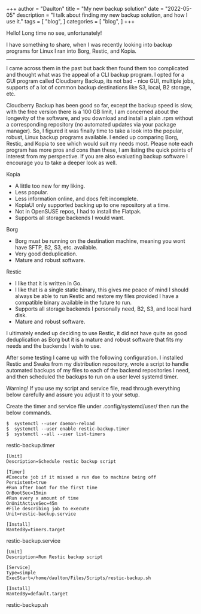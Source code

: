 +++
author = "Daulton"
title = "My new backup solution"
date = "2022-05-05"
description = "I talk about finding my new backup solution, and how I use it."
tags = [
    "blog",
]
categories = [
    "blog",
]
+++

Hello! Long time no see, unfortunately! 

I have something to share, when I was recently looking into backup programs for Linux I ran into Borg, Restic, and Kopia.

<!--more-->

----------

I came across them in the past but back then found them too complicated and thought what was the appeal of a CLI backup program. I opted for a GUI program called Cloudberry Backup, its not bad - nice GUI, multiple jobs, supports of a lot of common backup destinations like S3, local, B2 storage, etc.

Cloudberry Backup has been good so far, except the backup speed is slow, with the free version there is a 100 GB limit, I am concerned about the longevity of the software, and you download and install a plain .rpm without a corresponding repository (no automated updates via your package manager). So, I figured it was finally time to take a look into the popular, robust, Linux backup programs available. I ended up comparing Borg, Restic, and Kopia to see which would suit my needs most. Please note each program has more pros and cons than these, I am listing the quick points of interest from my perspective. If you are also evaluating backup software I encourage you to take a deeper look as well.

Kopia
- A little too new for my liking.
- Less popular.
- Less information online, and docs felt incomplete.
- KopiaUI only supported backing up to one repository at a time.
- Not in OpenSUSE repos, I had to install the Flatpak.
- Supports all storage backends I would want.

Borg
- Borg must be running on the destination machine, meaning you wont have SFTP, B2, S3, etc. available.
- Very good deduplication.
- Mature and robust software.

Restic
- I like that it is written in Go.
- I like that is a single static binary, this gives me peace of mind I should always be able to run Restic and restore my files provided I have a compatible binary available in the future to run.
- Supports all storage backends I personally need, B2, S3, and local hard disk.
- Mature and robust software.

I ultimately ended up deciding to use Restic, it did not have quite as good deduplication as Borg but it is a mature and robust software that fits my needs and the backends I wish to use.

After some testing I came up with the following configuration. I installed Restic and Swaks from my distribution repository, wrote a script to handle automated backups of my files to each of the backend repositories I need, and then scheduled the backups to run on a user level systemd timer.

Warning! If you use my script and service file, read through everything below carefully and assure you adjust it to your setup.

Create the timer and service file under .config/systemd/user/ then run the below commands.

```
$  systemctl --user daemon-reload
$  systemctl --user enable restic-backup.timer
$  systemctl --all --user list-timers
```

restic-backup.timer
```
[Unit]
Description=Schedule restic backup script

[Timer]
#Execute job if it missed a run due to machine being off
Persistent=true
#Run after boot for the first time
OnBootSec=15min
#Run every x amount of time
OnUnitActiveSec=45m
#File describing job to execute
Unit=restic-backup.service

[Install]
WantedBy=timers.target
```

restic-backup.service
```
[Unit]
Description=Run Restic backup script

[Service]
Type=simple
ExecStart=/home/daulton/Files/Scripts/restic-backup.sh

[Install]
WantedBy=default.target
```

restic-backup.sh
<script src="https://gist.github.com/jeekkd/9adbd533db838b2c84ae8e05e50c4735.js"></script>
